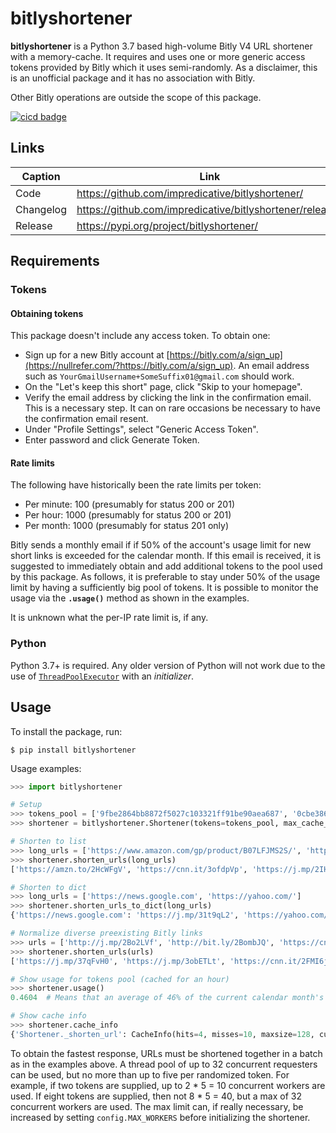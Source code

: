 # bitlyshortener
**bitlyshortener** is a Python 3.7 based high-volume Bitly V4 URL shortener with a memory-cache.
It requires and uses one or more generic access tokens provided by Bitly which it uses semi-randomly.
As a disclaimer, this is an unofficial package and it has no association with Bitly.

Other Bitly operations are outside the scope of this package.

[![cicd badge](https://github.com/impredicative/bitlyshortener/workflows/cicd/badge.svg?branch=master)](https://github.com/impredicative/bitlyshortener/actions?query=workflow%3Acicd+branch%3Amaster)

## Links
| Caption   | Link                                                     |
|-----------|----------------------------------------------------------|
| Code      | https://github.com/impredicative/bitlyshortener/         |
| Changelog | https://github.com/impredicative/bitlyshortener/releases |
| Release   | https://pypi.org/project/bitlyshortener/                 |

## Requirements
### Tokens
#### Obtaining tokens
This package doesn't include any access token. To obtain one:
* Sign up for a new Bitly account at [https://bitly.com/a/sign_up](https://nullrefer.com/?https://bitly.com/a/sign_up).
An email address such as `YourGmailUsername+SomeSuffix01@gmail.com` should work.
* On the "Let's keep this short" page, click "Skip to your homepage".
* Verify the email address by clicking the link in the confirmation email.
This is a necessary step.
It can on rare occasions be necessary to have the confirmation email resent.
* Under "Profile Settings", select "Generic Access Token".
* Enter password and click Generate Token.

#### Rate limits
The following have historically been the rate limits per token:
* Per minute: 100 (presumably for status 200 or 201)
* Per hour: 1000 (presumably for status 200 or 201)
* Per month: 1000 (presumably for status 201 only)

Bitly sends a monthly email if if 50% of the account's usage limit for new short links is exceeded for the calendar month.
If this email is received, it is suggested to immediately obtain and add additional tokens to the pool used by this package.
As follows, it is preferable to stay under 50% of the usage limit by having a sufficiently big pool of tokens.
It is possible to monitor the usage via the **`.usage()`** method as shown in the examples.

It is unknown what the per-IP rate limit is, if any.

### Python
Python 3.7+ is required.
Any older version of Python will not work due to the use of 
[`ThreadPoolExecutor`](https://docs.python.org/3/library/concurrent.futures.html#concurrent.futures.ThreadPoolExecutor)
with an *initializer*.

## Usage
To install the package, run:

    $ pip install bitlyshortener

Usage examples:
```python
>>> import bitlyshortener

# Setup
>>> tokens_pool = ['9fbe2864bb8872f5027c103321ff91be90aea687', '0cbe3864bc8872f5027c103321ff91be30aea787']  # Use your own.
>>> shortener = bitlyshortener.Shortener(tokens=tokens_pool, max_cache_size=256)

# Shorten to list
>>> long_urls = ['https://www.amazon.com/gp/product/B07LFJMS2S/', 'https://www.cnn.com/election/2020', 'https://paperswithcode.com/sota']
>>> shortener.shorten_urls(long_urls)
['https://amzn.to/2HcWFgV', 'https://cnn.it/3ofdpVp', 'https://j.mp/2IHwQ8P']

# Shorten to dict
>>> long_urls = ['https://news.google.com', 'https://yahoo.com/']
>>> shortener.shorten_urls_to_dict(long_urls)
{'https://news.google.com': 'https://j.mp/31t9qL2', 'https://yahoo.com/': 'https://yhoo.it/3ondJS2'}

# Normalize diverse preexisting Bitly links
>>> urls = ['http://j.mp/2Bo2LVf', 'http://bit.ly/2BombJQ', 'https://cnn.it/2Ggb2ih', 'https://j.mp/websniffer']
>>> shortener.shorten_urls(urls)
['https://j.mp/37qFvH0', 'https://j.mp/3obETLt', 'https://cnn.it/2FMI6jc', 'https://j.mp/37FmjFV']

# Show usage for tokens pool (cached for an hour)
>>> shortener.usage()
0.4604  # Means that an average of 46% of the current calendar month's URL shortening quota has been used across all tokens.

# Show cache info
>>> shortener.cache_info
{'Shortener._shorten_url': CacheInfo(hits=4, misses=10, maxsize=128, currsize=10)}
```

To obtain the fastest response, URLs must be shortened together in a batch as in the examples above.
A thread pool of up to 32 concurrent requesters can be used, but no more than up to five per randomized token.
For example, if two tokens are supplied, up to 2 * 5 = 10 concurrent workers are used.
If eight tokens are supplied, then not 8 * 5 = 40, but a max of 32 concurrent workers are used.
The max limit can, if really necessary, be increased by setting `config.MAX_WORKERS` before initializing the shortener.
